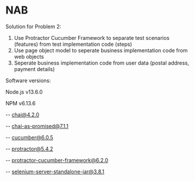 # NAB

Solution for Problem 2:

1. Use Protractor Cucumber Framework to separate test scenarios (features) from test implementation code (steps)
2. Use page object model to seperate business implementation code from web objects
3. Seperate business implementation code from user data (postal address, payment details)

Software versions:

Node.js v13.6.0

NPM v6.13.6

-- chai@4.2.0

-- chai-as-promised@7.1.1

-- cucumber@6.0.5

-- protractor@5.4.2

-- protractor-cucumber-framework@6.2.0

-- selenium-server-standalone-jar@3.8.1

